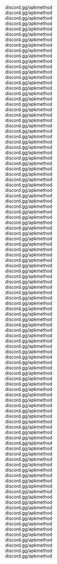 discord.gg/apkmethod   
 discord.gg/apkmethod   
 discord.gg/apkmethod   
 discord.gg/apkmethod   
 discord.gg/apkmethod   
 discord.gg/apkmethod   
 discord.gg/apkmethod   
 discord.gg/apkmethod   
 discord.gg/apkmethod   
 discord.gg/apkmethod   
 discord.gg/apkmethod   
 discord.gg/apkmethod   
 discord.gg/apkmethod   
 discord.gg/apkmethod   
 discord.gg/apkmethod   
 discord.gg/apkmethod   
 discord.gg/apkmethod   
 discord.gg/apkmethod   
 discord.gg/apkmethod   
 discord.gg/apkmethod   
 discord.gg/apkmethod   
 discord.gg/apkmethod   
 discord.gg/apkmethod   
 discord.gg/apkmethod   
 discord.gg/apkmethod   
 discord.gg/apkmethod   
 discord.gg/apkmethod   
 discord.gg/apkmethod   
 discord.gg/apkmethod   
 discord.gg/apkmethod   
 discord.gg/apkmethod   
 discord.gg/apkmethod   
 discord.gg/apkmethod   
 discord.gg/apkmethod   
 discord.gg/apkmethod   
 discord.gg/apkmethod   
 discord.gg/apkmethod   
 discord.gg/apkmethod   
 discord.gg/apkmethod   
 discord.gg/apkmethod   
 discord.gg/apkmethod   
 discord.gg/apkmethod   
 discord.gg/apkmethod   
 discord.gg/apkmethod   
 discord.gg/apkmethod   
 discord.gg/apkmethod   
 discord.gg/apkmethod   
 discord.gg/apkmethod   
 discord.gg/apkmethod   
 discord.gg/apkmethod   
 discord.gg/apkmethod   
 discord.gg/apkmethod   
 discord.gg/apkmethod   
 discord.gg/apkmethod   
 discord.gg/apkmethod   
 discord.gg/apkmethod   
 discord.gg/apkmethod   
 discord.gg/apkmethod   
 discord.gg/apkmethod   
 discord.gg/apkmethod   
 discord.gg/apkmethod   
 discord.gg/apkmethod   
 discord.gg/apkmethod   
 discord.gg/apkmethod   
 discord.gg/apkmethod   
 discord.gg/apkmethod   
 discord.gg/apkmethod   
 discord.gg/apkmethod   
 discord.gg/apkmethod   
 discord.gg/apkmethod   
 discord.gg/apkmethod   
 discord.gg/apkmethod   
 discord.gg/apkmethod   
 discord.gg/apkmethod   
 discord.gg/apkmethod   
 discord.gg/apkmethod   
 discord.gg/apkmethod   
 discord.gg/apkmethod   
 discord.gg/apkmethod   
 discord.gg/apkmethod   
 discord.gg/apkmethod   
 discord.gg/apkmethod   
 discord.gg/apkmethod   
 discord.gg/apkmethod   
 discord.gg/apkmethod   
 discord.gg/apkmethod   
 discord.gg/apkmethod   
 discord.gg/apkmethod   
 discord.gg/apkmethod   
 discord.gg/apkmethod   
 discord.gg/apkmethod   
 discord.gg/apkmethod   
 discord.gg/apkmethod   
 discord.gg/apkmethod   
 discord.gg/apkmethod   
 discord.gg/apkmethod   
 discord.gg/apkmethod   
 discord.gg/apkmethod   
 discord.gg/apkmethod   
 discord.gg/apkmethod   
 discord.gg/apkmethod   
 discord.gg/apkmethod   
 discord.gg/apkmethod   
 

